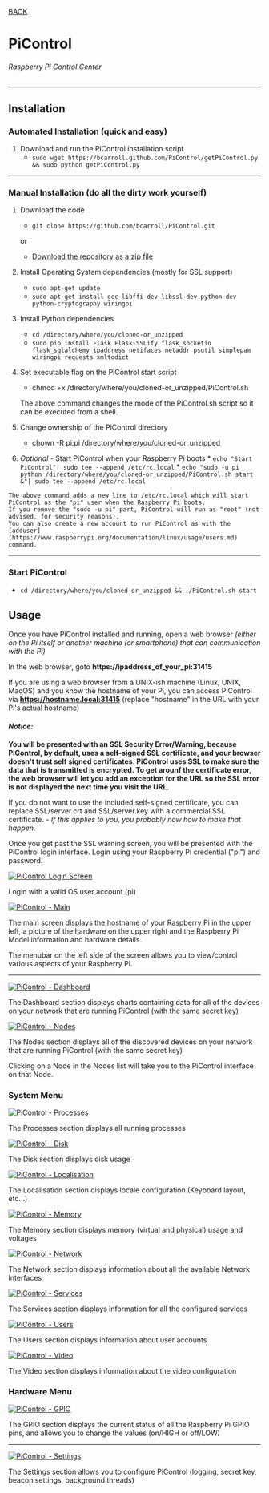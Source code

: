 [BACK](/)
# PiControl
###### Raspberry Pi Control Center

***
## Installation

### Automated Installation (quick and easy)
1. Download and run the PiControl installation script
    *    ``sudo wget https://bcarroll.github.com/PiControl/getPiControl.py && sudo python getPiControl.py``

***
### Manual Installation (do all the dirty work yourself)
1. Download the code
    *    ``git clone https://github.com/bcarroll/PiControl.git``

    or

    * [Download the repository as a zip file](https://github.com/bcarroll/PiControl/archive/master.zip)
2. Install Operating System dependencies (mostly for SSL support)
    *    ``sudo apt-get update``
    *    ``sudo apt-get install gcc libffi-dev libssl-dev python-dev python-cryptography wiringpi``
3. Install Python dependencies
    *    ``cd /directory/where/you/cloned-or_unzipped``
    *    ``sudo pip install Flask Flask-SSLify flask_socketio flask_sqlalchemy ipaddress netifaces netaddr psutil simplepam wiringpi requests xmltodict``
4. Set executable flag on the PiControl start script
    *    chmod +x /directory/where/you/cloned-or_unzipped/PiControl.sh

    The above command changes the mode of the PiControl.sh script so it can be executed from a shell.

5. Change ownership of the PiControl directory
   * chown -R pi:pi /directory/where/you/cloned-or_unzipped
   
6.    *Optional* - Start PiControl when your Raspberry Pi boots
    *    ``echo "Start PiControl"| sudo tee --append /etc/rc.local``
    *    ``echo "sudo -u pi python /directory/where/you/cloned-or_unzipped/PiControl.sh start &"| sudo tee --append /etc/rc.local``

    The above command adds a new line to /etc/rc.local which will start PiControl as the "pi" user when the Raspberry Pi boots.
    If you remove the "sudo -u pi" part, PiControl will run as "root" (not advised, for security reasons).
    You can also create a new account to run PiControl as with the [adduser](https://www.raspberrypi.org/documentation/linux/usage/users.md) command.


***

### Start PiControl
   *    ``cd /directory/where/you/cloned-or_unzipped && ./PiControl.sh start``


## Usage
Once you have PiControl installed and running, open a web browser *(either on the Pi itself or another machine (or smartphone) that can communication with the Pi)*

In the web browser, goto **https://ipaddress_of_your_pi:31415**

If you are using a web browser from a UNIX-ish machine (Linux, UNIX, MacOS) and you know the hostname of your Pi, you can access PiControl via **https://hostname.local:31415** (replace "hostname" in the URL with your Pi's actual hostname)

#### *Notice:*
**You will be presented with an SSL Security Error/Warning, because PiControl, by default, uses a self-signed SSL certificate, and your browser doesn't trust self signed certificates.  PiControl uses SSL to make sure the data that is transmitted is encrypted.  To get arounf the certificate error, the web browser will let you add an exception for the URL so the SSL error is not displayed the next time you visit the URL.**

If you do not want to use the included self-signed certificate, you can replace SSL/server.crt and SSL/server.key with a commercial SSL certificate. *- If this applies to you, you probably now how to make that happen.*

Once you get past the SSL warning screen, you will be presented with the PiControl login interface.  Login using your Raspberry Pi credential ("pi") and password.

[![PiControl Login Screen](https://bcarroll.github.io/PiControl/Login_sm.png "Login with a valid OS user account: pi")](https://bcarroll.github.io/PiControl/Login.png)

Login with a valid OS user account (pi)

[![PiControl - Main](https://bcarroll.github.io/PiControl/Main_sm.png "PiControl Main screen")](https://bcarroll.github.io/PiControl/Main.png)

The main screen displays the hostname of your Raspberry Pi in the upper left, a picture of the hardware on the upper right and the Raspberry Pi Model information and hardware details.

The menubar on the left side of the screen allows you to view/control various aspects of your  Raspberry Pi.

***

[![PiControl - Dashboard](https://bcarroll.github.io/PiControl/Dashboard_sm.png "PiControl Dashboard screen")](https://bcarroll.github.io/PiControl/Dashboard.png)

The Dashboard section displays charts containing data for all of the devices on your network that are running PiControl (with the same secret key)

[![PiControl - Nodes](https://bcarroll.github.io/PiControl/Nodes_sm.png "PiControl Nodes screen")](https://bcarroll.github.io/PiControl/Nodes.png)

The Nodes section displays all of the discovered devices on your network that are running PiControl (with the same secret key)

Clicking on a Node in the Nodes list will take you to the PiControl interface on that Node.

### System Menu
[![PiControl - Processes](https://bcarroll.github.io/PiControl/Processes_sm.png "PiControl Processes screen")](https://bcarroll.github.io/PiControl/Processes.png)

The Processes section displays all running processes

[![PiControl - Disk](https://bcarroll.github.io/PiControl/Disk_sm.png "PiControl Disk screen")](https://bcarroll.github.io/PiControl/Disk.png)

The Disk section displays disk usage

[![PiControl - Localisation](https://bcarroll.github.io/PiControl/Localisation_sm.png "PiControl Localisation screen")](https://bcarroll.github.io/PiControl/Localisation.png)

The Localisation section displays locale configuration (Keyboard layout, etc...)

[![PiControl - Memory](https://bcarroll.github.io/PiControl/Memory_sm.png "PiControl Memory screen")](https://bcarroll.github.io/PiControl/Memory.png)

The Memory section displays memory (virtual and physical) usage and voltages

[![PiControl - Network](https://bcarroll.github.io/PiControl/Network_sm.png "PiControl Network screen")](https://bcarroll.github.io/PiControl/Network.png)

The Network section displays information about all the available Network Interfaces

[![PiControl - Services](https://bcarroll.github.io/PiControl/Services_sm.png "PiControl Services screen")](https://bcarroll.github.io/PiControl/Services.png)

The Services section displays information for all the configured services

[![PiControl - Users](https://bcarroll.github.io/PiControl/Users_sm.png "PiControl Users screen")](https://bcarroll.github.io/PiControl/Users.png)

The Users section displays information about user accounts

[![PiControl - Video](https://bcarroll.github.io/PiControl/Video_sm.png "PiControl Video screen")](https://bcarroll.github.io/PiControl/Video.png)

The Video section displays information about the video configuration

### Hardware Menu
[![PiControl - GPIO](https://bcarroll.github.io/PiControl/GPIO_sm.png "PiControl GPIO screen")](https://bcarroll.github.io/PiControl/GPIO.png)

The GPIO section displays the current status of all the Raspberry Pi GPIO pins, and allows you to change the values (on/HIGH or off/LOW)

***

[![PiControl - Settings](https://bcarroll.github.io/PiControl/Settings_sm.png "PiControl Settings screen")](https://bcarroll.github.io/PiControl/Settings.png)

The Settings section allows you to configure PiControl (logging, secret key, beacon settings, background threads)
